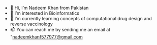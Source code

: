 - 👋 Hi, I’m Nadeem Khan from Pakistan
- 👀 I’m interested in Bioinformatics
- 🌱 I’m currently learning concepts of computational drug design and reverse vaccinology
- 📫 You can reach me by sending me an email at "nadeemkhanf577977@gmail.com
